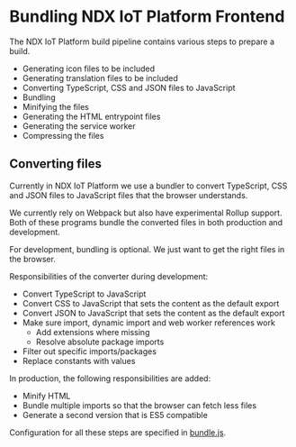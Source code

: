 # Bundling NDX IoT Platform Frontend

The NDX IoT Platform build pipeline contains various steps to prepare a build.

- Generating icon files to be included
- Generating translation files to be included
- Converting TypeScript, CSS and JSON files to JavaScript
- Bundling
- Minifying the files
- Generating the HTML entrypoint files
- Generating the service worker
- Compressing the files

## Converting files

Currently in NDX IoT Platform we use a bundler to convert TypeScript, CSS and JSON files to JavaScript files that the browser understands.

We currently rely on Webpack but also have experimental Rollup support. Both of these programs bundle the converted files in both production and development.

For development, bundling is optional. We just want to get the right files in the browser.

Responsibilities of the converter during development:

- Convert TypeScript to JavaScript
- Convert CSS to JavaScript that sets the content as the default export
- Convert JSON to JavaScript that sets the content as the default export
- Make sure import, dynamic import and web worker references work
  - Add extensions where missing
  - Resolve absolute package imports
- Filter out specific imports/packages
- Replace constants with values

In production, the following responsibilities are added:

- Minify HTML
- Bundle multiple imports so that the browser can fetch less files
- Generate a second version that is ES5 compatible

Configuration for all these steps are specified in [bundle.js](bundle.js).
